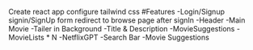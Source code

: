 Create react app 
configure tailwind css 
#Features 
-Login/Signup
  signin/SignUp form 
  redirect to browse page after signIn
-Header
    -Main Movie
    -Tailer in Background
    -Title & Description
    -MovieSuggestions
    -MovieLists * N
-NetflixGPT
    -Search Bar
    -Movie Suggestions